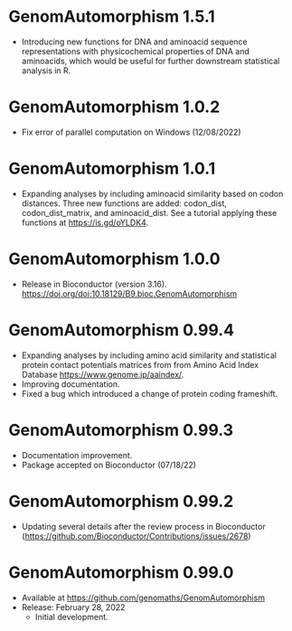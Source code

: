 # GenomAutomorphism 1.5.1

* Introducing new functions for DNA and aminoacid sequence representations
  with physicochemical properties of DNA and aminoacids, which would be 
  useful for further downstream statistical analysis in R.

# GenomAutomorphism 1.0.2

* Fix error of parallel computation on Windows (12/08/2022)

# GenomAutomorphism 1.0.1

* Expanding analyses by including aminoacid similarity based on codon
  distances. Three new functions are added: codon_dist, codon_dist_matrix,
  and aminoacid_dist. See a tutorial applying these functions at 
  https://is.gd/oYLDK4.

# GenomAutomorphism 1.0.0

* Release in Bioconductor (version 3.16). 
  https://doi.org/doi:10.18129/B9.bioc.GenomAutomorphism

# GenomAutomorphism 0.99.4

* Expanding analyses by including amino acid similarity and statistical 
  protein contact potentials matrices from from Amino Acid Index Database 
  https://www.genome.jp/aaindex/.
* Improving documentation.
* Fixed a bug which introduced a change of protein coding frameshift.

# GenomAutomorphism 0.99.3

* Documentation improvement.      
* Package accepted on Bioconductor (07/18/22)

# GenomAutomorphism 0.99.2

* Updating several details after the review process in 
  Bioconductor (https://github.com/Bioconductor/Contributions/issues/2678)

# GenomAutomorphism 0.99.0

* Available at https://github.com/genomaths/GenomAutomorphism
* Release:
    February 28, 2022
    * Initial development.
